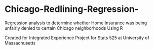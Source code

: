 # Chicago-Redlining-Regression-
Regression analysis to determine whether Home Insurance was being unfairly denied to certain Chicago neighborhoods
Using R

Created for Integrated Experience Project for Stats 525 at University of Massachusetts
